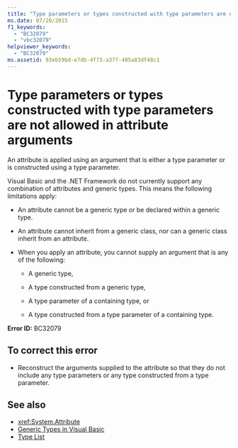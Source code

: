 ```yaml
---
title: "Type parameters or types constructed with type parameters are not allowed in attribute arguments"
ms.date: 07/20/2015
f1_keywords:
  - "BC32079"
  - "vbc32079"
helpviewer_keywords:
  - "BC32079"
ms.assetid: 93eb59bd-e7db-4f73-a37f-405a83df48c1
---
```

# Type parameters or types constructed with type parameters are not allowed in attribute arguments

An attribute is applied using an argument that is either a type parameter or is constructed using a type parameter.

Visual Basic and the .NET Framework do not currently support any combination of attributes and generic types. This means the following limitations apply:

- An attribute cannot be a generic type or be declared within a generic type.

- An attribute cannot inherit from a generic class, nor can a generic class inherit from an attribute.

- When you apply an attribute, you cannot supply an argument that is any of the following:

  - A generic type,

  - A type constructed from a generic type,

  - A type parameter of a containing type, or

  - A type constructed from a type parameter of a containing type.

**Error ID:** BC32079

## To correct this error

- Reconstruct the arguments supplied to the attribute so that they do not include any type parameters or any type constructed from a type parameter.

## See also

- <xref:System.Attribute>
- [Generic Types in Visual Basic](../../visual-basic/programming-guide/language-features/data-types/generic-types.md)
- [Type List](../../visual-basic/language-reference/statements/type-list.md)
